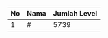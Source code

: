 | No | Nama            | Jumlah Level |
|----|-----------------|--------------|
| 1  | #    |    5739        |
